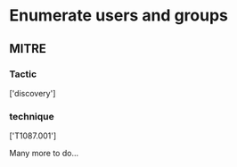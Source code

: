 # Enumerate users and groups

## MITRE

### Tactic
['discovery']

### technique
['T1087.001']

Many more to do...

